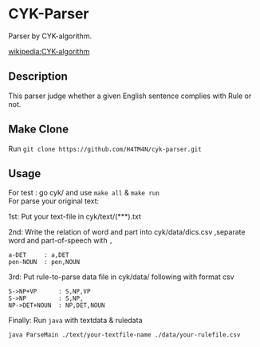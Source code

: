 CYK-Parser
====
Parser by CYK-algorithm.

[wikipedia:CYK-algorithm](https://en.wikipedia.org/wiki/CYK_algorithm)

## Description

This parser judge whether a given English sentence complies with Rule or not.

## Make Clone  
Run `git clone https://github.com/H4TM4N/cyk-parser.git`  

## Usage
For test : go cyk/ and use `make all` & `make run`  
For parse your original text:  

1st: Put your text-file in cyk/text/(***).txt

2nd: Write the relation of word and part into cyk/data/dics.csv ,separate word and part-of-speech with `,`
```
a-DET     : a,DET
pen-NOUN  : pen,NOUN
```
3rd: Put rule-to-parse data file in cyk/data/ following with format csv  
```
S->NP+VP      : S,NP,VP
S->NP         : S,NP,
NP->DET+NOUN  : NP,DET,NOUN 
```
Finally: Run `java` with textdata & ruledata
```
java ParseMain ./text/your-textfile-name ./data/your-rulefile.csv 
```
